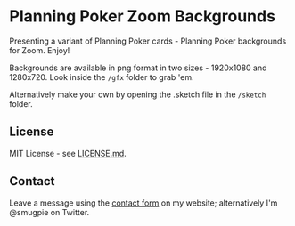 # Planning Poker Zoom Backgrounds

Presenting a variant of Planning Poker cards - Planning Poker backgrounds for Zoom. Enjoy!

Backgrounds are available in png format in two sizes - 1920x1080 and 1280x720. Look inside the `/gfx` folder to grab 'em.

Alternatively make your own by opening the .sketch file in the `/sketch` folder.

## License

MIT License - see [LICENSE.md](./LICENSE.md).

## Contact

Leave a message using the [contact form](https://andrewgraham.dev/contact/) on my website; alternatively I'm @smugpie on Twitter.

